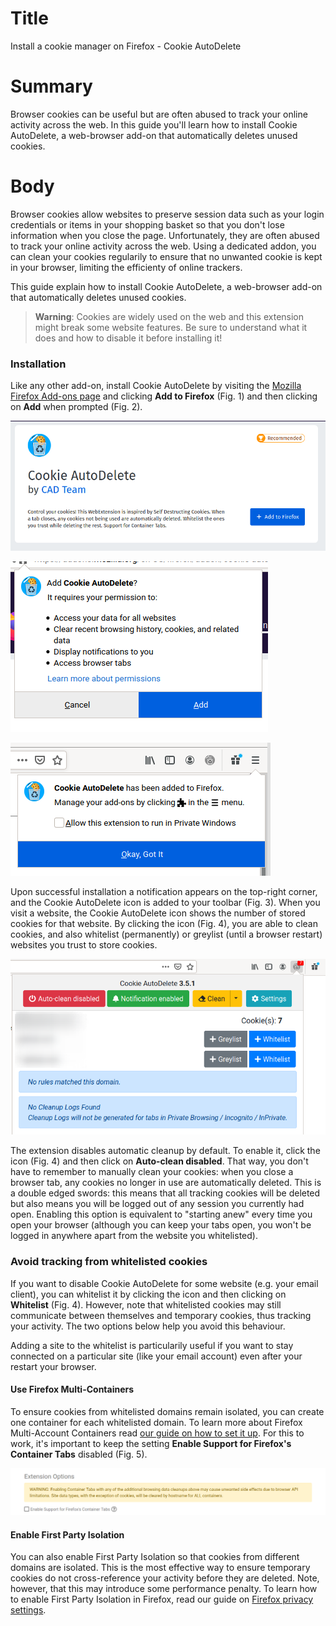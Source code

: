 # Title #
Install a cookie manager on Firefox - Cookie AutoDelete

# Summary #
Browser cookies can be useful but are often abused to track your online activity across the web. In this guide you'll learn how to install Cookie AutoDelete, a web-browser add-on that automatically deletes unused cookies.

# Body #
Browser cookies allow websites to preserve session data such as your login credentials or items in your shopping basket so that you don't lose information when you close the page. Unfortunately, they are often abused to track your online activity across the web. Using a dedicated addon, you can clean your cookies regularily to ensure that no unwanted cookie is kept in your browser, limiting the efficienty of online trackers.

This guide explain how to install Cookie AutoDelete, a web-browser add-on that automatically deletes unused cookies.

> **Warning**: Cookies are widely used on the web and this extension might break some website features. Be sure to understand what it does and how to disable it before installing it!

### Installation ###

Like any other add-on, install Cookie AutoDelete by visiting the [Mozilla Firefox Add-ons page][1] and clicking **Add to Firefox** (Fig. 1) and then clicking on **Add** when prompted (Fig. 2).

![Fig. 1: Download Cookie AutoDelete](../../images/Firefox/cad-add.png?raw=true)

![Fig. 2: Add Cookie AutoDelete to Firefox](../../images/Firefox/cad-prompt.png?raw=true)

![Fig. 3: Notification of successful installation](../../images/Firefox/cad-notify.png?raw=true)

Upon successful installation a notification appears on the top-right corner, and the Cookie AutoDelete icon is added to your toolbar (Fig. 3). When you visit a website, the Cookie AutoDelete icon shows the number of stored cookies for that website. By clicking the icon (Fig. 4), you are able to clean cookies, and also whitelist (permanently) or greylist (until a browser restart) websites you trust to store cookies.

![Fig. 4: Cookie AutoDelete pop-up interface](../../images/Firefox/cad-test.png?raw=true)

The extension disables automatic cleanup by default. To enable it, click the icon (Fig. 4) and then click on **Auto-clean disabled**. That way, you don't have to remember to manually clean your cookies: when you close a browser tab, any cookies no longer in use are automatically deleted. This is a double edged swords: this means that all tracking cookies will be deleted but also means you will be logged out of any session you currently had open. Enabling this option is equivalent to "starting anew" every time you open your browser (although you can keep your tabs open, you won't be logged in anywhere apart from the website you whitelisted).

### Avoid tracking from whitelisted cookies ###

If you want to disable Cookie AutoDelete for some website (e.g. your email client), you can whitelist it by clicking the icon and then clicking on **Whitelist** (Fig. 4). However, note that whitelisted cookies may still communicate between themselves and temporary cookies, thus tracking your activity. The two options below help you avoid this behaviour.

Adding a site to the whitelist is particularily useful if you want to stay connected on a particular site (like your email account) even after your restart your browser.

#### Use Firefox Multi-Containers ####

To ensure cookies from whitelisted domains remain isolated, you can create one container for each whitelisted domain. To learn more about Firefox Multi-Account Containers read [our guide on how to set it up][2]. For this to work, it's important to keep the setting **Enable Support for Firefox's Container Tabs** disabled (Fig. 5).

![Fig. 5: Disable support for Firefox Containers](../../images/Firefox/cad-containers.png?raw=true)

#### Enable First Party Isolation ####

You can also enable First Party Isolation so that cookies from different domains are isolated. This is the most effective way to ensure temporary cookies do not cross-reference your activity before they are deleted. Note, however, that this may introduce some performance penalty. To learn how to enable First Party Isolation in Firefox, read our guide on [Firefox privacy settings][3].

[1]: https://addons.mozilla.org/en-US/firefox/addon/cookie-autodelete/

[2]: firefox-containers.md

[3]: firefox-settings.md
